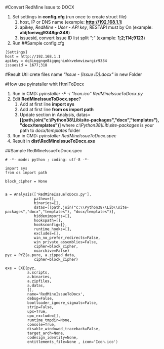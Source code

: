 #Convert RedMine Issue to DOCX

1. Set settings in **config.cfg** (run once to create struct file)
   1. host, IP or DNS name (example: **http://192.168.1.1**)
   2. apikey, *RedMine - User - API key*, RESTAPI must by On (example: **aldjfoeiwgj9348gn348**)
   2. issuesid, convert Issue ID list split *";"* (example: **1;2;114;9123**)
3. Run
##Sample config.cfg
```
[Settings]
host = http://192.168.1.1
apikey = dq3inqgnqe8igqngninkkvekmviewrgir9384
issuesid = 1677;318
```

#Result
Util crete files name *"Issue - [Issue ID].docx"* in new Folder

#How use pyinstaller whit HtmlToDocx

1. Run in CMD: *pyinstaller -F -i "Icon.ico" RedMineIssueToDocx.py*
2. Edit **RedMineIssueToDocx.spec**? 
   1. Add at first line **import sys**
   2. Add at first line **from os import path**
   3. Update section in Analysis, datas=**[(path.join("c:\\Python38\\Lib\\site-packages","docx","templates"), "docx/templates")]** where *c:\\Python38\\Lib\\site-packages* is your path to *docx/templates* folder
3. Run in CMD: *pyinstaller RedMineIssueToDocx.spec*
4. Result in **dist\RedMineIssueToDocx.exe**

##Sample RedMineIssueToDocx.spec
```
# -*- mode: python ; coding: utf-8 -*-

import sys
from os import path

block_cipher = None


a = Analysis(['RedMineIssueToDocx.py'],
             pathex=[],
             binaries=[],
             datas=[(path.join("c:\\Python38\\Lib\\site-packages","docx","templates"), "docx/templates")],
             hiddenimports=[],
             hookspath=[],
             hooksconfig={},
             runtime_hooks=[],
             excludes=[],
             win_no_prefer_redirects=False,
             win_private_assemblies=False,
             cipher=block_cipher,
             noarchive=False)
pyz = PYZ(a.pure, a.zipped_data,
             cipher=block_cipher)

exe = EXE(pyz,
          a.scripts,
          a.binaries,
          a.zipfiles,
          a.datas,  
          [],
          name='RedMineIssueToDocx',
          debug=False,
          bootloader_ignore_signals=False,
          strip=False,
          upx=True,
          upx_exclude=[],
          runtime_tmpdir=None,
          console=True,
          disable_windowed_traceback=False,
          target_arch=None,
          codesign_identity=None,
          entitlements_file=None , icon='Icon.ico')

```


